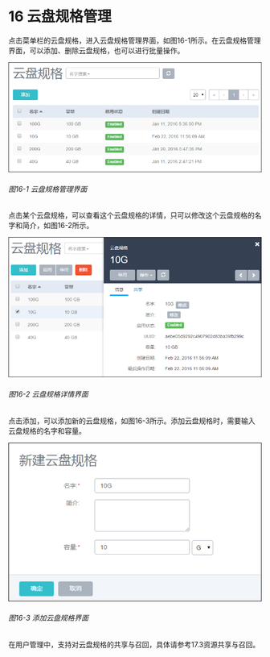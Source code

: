 # 16 云盘规格管理

点击菜单栏的云盘规格，进入云盘规格管理界面，如图16-1所示。在云盘规格管理界面，可以添加、删除云盘规格，也可以进行批量操作。

![png](../images/16-1.png "图16-1  云盘规格管理界面")
###### 图16-1  云盘规格管理界面

点击某个云盘规格，可以查看这个云盘规格的详情，只可以修改这个云盘规格的名字和简介，如图16-2所示。

![png](../images/16-2.png "图16-2  云盘规格详情界面")
###### 图16-2  云盘规格详情界面

点击添加，可以添加新的云盘规格，如图16-3所示。添加云盘规格时，需要输入云盘规格的名字和容量。

![png](../images/16-3.png "图16-3  添加云盘规格界面")
###### 图16-3  添加云盘规格界面

在用户管理中，支持对云盘规格的共享与召回，具体请参考17.3资源共享与召回。
